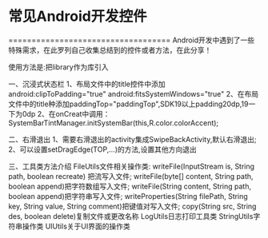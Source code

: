 # 常见Android开发控件
===================================
Android开发中遇到了一些特殊需求，在此罗列自己收集总结到的控件或者方法，在此分享！

使用方法是:把library作为库引入

一、沉浸式状态栏
  1、布局文件中的title控件中添加android:clipToPadding="true" android:fitsSystemWindows="true"
  2、在布局文件中的title种添加paddingTop="paddingTop",SDK19以上padding20dp,19一下为0dp
  2、在onCreat中调用：SystemBarTintManager.initSystemBar(this,R.color.colorAccent);

二、右滑退出
  1、需要右滑退出的activity集成SwipeBackActivity,默认右滑退出;
  2、可以设置setDragEdge(TOP,...)的方法,设置其他方向退出
  
三、工具类方法介绍
  FileUtils文件相关操作类:
     writeFile(InputStream is, String path, boolean recreate) 把流写入文件;
     writeFile(byte[] content, String path, boolean append)把字符数组写入文件;
     writeFile(String content, String path, boolean append)把字符串写入文件;
     writeProperties(String filePath, String key, String value, String comment)把键值对写入文件;
     copy(String src, String des, boolean delete)复制文件或更改名称
  LogUtils日志打印工具类
  StringUtils字符串操作类
  UIUtils关于UI界面的操作类
  




